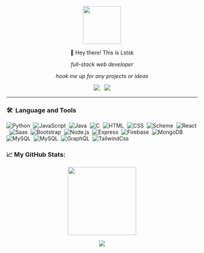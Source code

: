<div id="header" align="center">
  <img src="https://media.giphy.com/media/M9gbBd9nbDrOTu1Mqx/giphy.gif" width="100"/>
</div>

<div align="center">
<p align="center">
  👋&nbsp;Hey there! This is Lstsk</br>
</p>

<p>
  <em>full-stack web developer</em>
  <br>
  
  <em>hook me up for any projects or ideas</em>
</p>

<a href="https://www.linkedin.com/in/carson-lin-75017b228/"> <img src="https://img.shields.io/badge/LinkedIn-blue?logo=linkedin&logoColor=white&style=for-the-badge
"></a>
&nbsp;
</img>
<a href="https://discordapp.com/users/Kasen#0177"><img src="https://img.shields.io/badge/Discord-gray?logo=discord&logoColor=white&style=for-the-badge
"></a>
</img>

</div>

<hr>

### 🛠 &nbsp;Language and Tools

![Python](https://img.shields.io/badge/-Python-05122A?style=flat&logo=python)&nbsp;
![JavaScript](https://img.shields.io/badge/-JavaScript-05122A?style=flat&logo=javascript)&nbsp;
![Java](https://img.shields.io/badge/-Java-05122A?style=flat&logo=Java&logoColor=FFA518)&nbsp;
![C](https://img.shields.io/badge/-C-05122A?style=flat&logo=C&logoColor=A8B9CC)&nbsp;
![HTML](https://img.shields.io/badge/-HTML-05122A?style=flat&logo=HTML5)&nbsp;
![CSS](https://img.shields.io/badge/-CSS-05122A?style=flat&logo=CSS3&logoColor=1572B6)&nbsp;
![Scheme](https://img.shields.io/badge/-Scheme-05122A?style=flat&logo=scheme)&nbsp;
![React](https://img.shields.io/badge/-React-05122A?style=flat&logo=react)&nbsp;
![Saas](https://img.shields.io/badge/-Saas-05122A?style=flat&logo=sass)&nbsp;
![Bootstrap](https://img.shields.io/badge/-Bootstrap-05122A?style=flat&logo=bootstrap)&nbsp;
![Node.js](https://img.shields.io/badge/-Node.js-05122A?style=flat&logo=nodejs)&nbsp;
![Express](https://img.shields.io/badge/-Express.js-05122A?style=flat&logo=express)&nbsp;
![Firebase](https://img.shields.io/badge/-Firebase-05122A?style=flat&logo=firebase)&nbsp;
![MongoDB](https://img.shields.io/badge/-MongoDB-05122A?style=flat&logo=mongodb)&nbsp;
![MySQL](https://img.shields.io/badge/-MySQL-05122A?style=flat&logo=mysql)&nbsp;
![MySQL](https://img.shields.io/badge/-PostgreSQL-05122A?style=flat&logo=postgresql)&nbsp;
![GraphQL](https://img.shields.io/badge/-GraphQL-05122A?style=flat&logo=graphql)&nbsp;
![TailwindCss](https://img.shields.io/badge/-Tailwindcss-05122A?style=flat&logo=tailwindcss)&nbsp;

### 📈 My GitHub Stats:

<div class="stats">
<p align="center">
<a href="https://github.com/Lstsk">
  <img height="180em" src="https://github-readme-stats.vercel.app/api?username=Lstsk&count_private=true&hide=stars&show_icons=true&theme=prussian&hide_border=true"/>
</a>
</p>
<p align="center">
  <a>
    <img align="center" src="https://github-readme-streak-stats.herokuapp.com/?user=Lstsk&theme=prussian&hide_border=true"/>
  </a>
</p>
<div>

<br />

<!--
**Lstsk/Lstsk** is a ✨ _special_ ✨ repository because its `README.md` (this file) appears on your GitHub profile.

Here are some ideas to get you started:

- 🔭 I’m currently working on ...
- 🌱 I’m currently learning ...
- 👯 I’m looking to collaborate on ...
- 🤔 I’m looking for help with ...
- 💬 Ask me about ...
- 📫 How to reach me: ...
- 😄 Pronouns: ...
- ⚡ Fun fact: ...
-->
<!-- k -->

